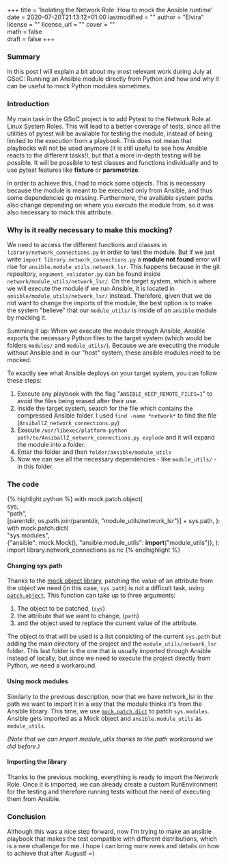+++
title = 'Isolating the Network Role: How to mock the Ansible runtime'
date = 2020-07-20T21:13:12+01:00
lastmodified = ""
author = "Elvira"
license = ""
license_url = ""
cover = ""    
math = false  
draft = false
+++



### Summary 

In this post I will explain a bit about my most relevant work during July at
GSoC: Running an Ansible module directly from Python and how and why it can be
useful to mock Python modules sometimes.

### Introduction
My main task in the GSoC project is to add Pytest to the Network Role at Linux
System Roles. This will lead to a better coverage of tests, since all the
utilities of pytest will be available for testing the module, instead of being
limited to the execution from a playbook. This does not mean that playbooks
will not be used anymore (it is still useful to see how Ansible reacts to the
different tasks!), but that a more in-depth testing will be possible. It will
be possible to test classes and functions individually and to use pytest
features like **fixture** or **parametrize**.

In order to achieve this, I had to mock some objects. This is necessary because
the module is meant to be executed only from Ansible, and thus some
dependencies go missing. Furthermore, the available system paths also change
depending on where you execute the module from, so it was also necessary to
mock this attribute.


### Why is it really necessary to make this mocking?


We need to access the different functions and classes in
`library/network_connections.py` in order to test the module. But if we just
write `import library.network_connections.py` a **module not found** error will
rise for `ansible.module_utils.network_lsr`. This happens because in the git
repository, `argument_validator.py` can be found inside
`network/module_utils/network_lsr/`. On the target system, which is where we
will execute the module if we run Ansible, it is located in
`ansible/module_utils/network_lsr/` instead. Therefore, given that we do not
want to change the imports of the module, the best option is to make the system
"believe" that our `module_utils/` is inside of an `ansible` module by mocking
it.


Summing it up: When we execute the module through Ansible, Ansible exports the
necessary Python files to the target system (which would be: folders `modules/`
and `module_utils/`). Because we are executing the module without Ansible and
in our "host" system, these ansible modules need to be mocked.

To exactly see what Ansible deploys on your target system, you can follow these steps:

1. Execute any playbook with the flag "`ANSIBLE_KEEP_REMOTE_FILES=1`" to avoid
   the files being erased after their use.
2. Inside the target system, search for the file which contains the compressed
   Ansible folder. I used `find -name *network*` to find the file
(`AnsiballZ_network_connections.py`)
3. Execute `/usr/libexec/platform-python
   path/to/AnsiballZ_network_connections.py explode` and it will expand the
module into a folder.
4. Enter the folder and then `folder/ansible/module_utils`
5. Now we can see all the necessary dependencies - like `module_utils/` - in
   this folder.

### The code

{% highlight python %}
 with mock.patch.object(                                                         
     sys,                                                                        
     "path",                                                                     
     [parentdir, os.path.join(parentdir, "module_utils/network_lsr")] + sys.path,
 ):                                                                              
     with mock.patch.dict(                                                       
         "sys.modules",                                                          
         {"ansible": mock.Mock(), "ansible.module_utils": __import__("module_utils")},
     ):                                                                          
         import library.network_connections as nc 
{% endhighlight %}

#### Changing sys.path 

Thanks to the [mock object
library](https://docs.python.org/3/library/unittest.mock.html#module-unittest.mock),
patching the value of an attribute from the object we need (in this case,
`sys.path`) is not a difficult task, using
[`patch.object`](https://docs.python.org/3/library/unittest.mock.html#patch-object).
This function can take up to three arguments: 
1. The object to be patched, (`sys`)
2. the attribute that we want to change, (`path`)
3. and the object used to replace the current value of the attribute.

The object to that will be used is a list consisting of the current `sys.path`
but adding the main directory of the project and the `module_utils/network_lsr`
folder. This last folder is the one that is  usually imported through Ansible
instead of locally, but since we need to execute the project directly from
Python, we need a workaround.

#### Using mock modules

Similarly to the previous description, now that we have network_lsr in the path
we want to import it in a way that the module thinks it's from the Ansible
library. This time, we use
[`mock.patch.dict`](https://docs.python.org/3/library/unittest.mock.html#patch-dict)
to patch `sys.modules`. Ansible gets imported as a Mock object and
`ansible.module_utils` as `module_utils`.  

_(Note that we can import module_utils thanks to the path workaround we did
before.)_

#### Importing the library

Thanks to the previous mocking, everything is ready to import the Network Role.
Once it is imported, we can already create a custom RunEnvironment for the
testing and therefore running tests without the need of executing them from
Ansible.

### Conclusion

Although this was a nice step forward, now I'm trying to make an ansible
playbook that makes the test compatible with different distributions, which is
a new challenge for me. I hope I can bring more news and details on how to
achieve that after August! =)